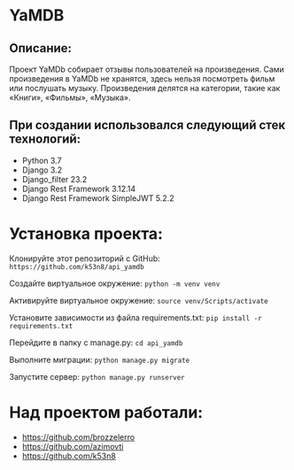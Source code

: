 # YaMDB

## Описание:
Проект YaMDb собирает отзывы пользователей на произведения. Сами произведения в YaMDb не хранятся, здесь нельзя посмотреть фильм или послушать музыку.
Произведения делятся на категории, такие как «Книги», «Фильмы», «Музыка».

## При создании использовался следующий стек технологий:
- Python 3.7
- Django 3.2
- Django_filter 23.2
- Django Rest Framework 3.12.14
- Django Rest Framework SimpleJWT 5.2.2

# Установка проекта: 
Клонируйте этот репозиторий с GitHub:
`https://github.com/k53n8/api_yamdb`

Создайте виртуальное окружение:
`python -m venv venv`

Активируйте виртуальное окружение: 
`source venv/Scripts/activate`

Установите зависимости из файла requirements.txt:
`pip install -r requirements.txt`

Перейдите в папку с manage.py:
`cd api_yamdb`

Выполните миграции:
`python manage.py migrate`

Запустите сервер:
`python manage.py runserver`

# Над проектом работали:
- https://github.com/brozzelerro
- https://github.com/azimovti
- https://github.com/k53n8